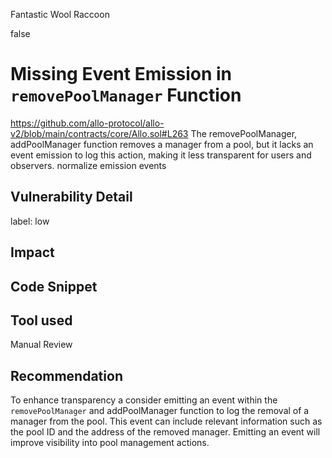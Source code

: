 Fantastic Wool Raccoon

false

# Missing Event Emission in `removePoolManager` Function
https://github.com/allo-protocol/allo-v2/blob/main/contracts/core/Allo.sol#L263
The removePoolManager, addPoolManager function removes a manager from a pool, but it lacks an event emission to log this action, making it less transparent for users and observers. normalize emission events


## Vulnerability Detail
label: low
## Impact

## Code Snippet

## Tool used

Manual Review

## Recommendation
To enhance transparency a consider emitting an event within the `removePoolManager`  and addPoolManager function to log the removal of a manager from the pool. This event can include relevant information such as the pool ID and the address of the removed manager. Emitting an event will improve visibility into pool management actions.